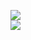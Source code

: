 [![](https://img.shields.io/badge/Made%20With-Github%20Spray-lightgrey.svg?style=for-the-badge&logo=github)](https://github.com/Annihil/github-spray#31143)  
[![](https://i.imgur.com/2DrTn0Z.gif)](https://github.com/Annihil/github-spray)